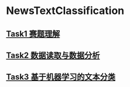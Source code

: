 # NewsTextClassification

## [Task1 赛题理解](Task1.md)

## [Task2 数据读取与数据分析](Task2.md)

## [Task3 基于机器学习的文本分类](Task3.md)